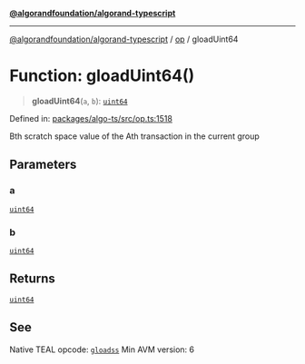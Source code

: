 [**@algorandfoundation/algorand-typescript**](../../../README.md)

***

[@algorandfoundation/algorand-typescript](../../../README.md) / [op](../README.md) / gloadUint64

# Function: gloadUint64()

> **gloadUint64**(`a`, `b`): [`uint64`](../../../type-aliases/uint64.md)

Defined in: [packages/algo-ts/src/op.ts:1518](https://github.com/algorandfoundation/puya-ts/blob/5bdb536fcbeffa6fe079b274d09cae785c8fb7b7/packages/algo-ts/src/op.ts#L1518)

Bth scratch space value of the Ath transaction in the current group

## Parameters

### a

[`uint64`](../../../type-aliases/uint64.md)

### b

[`uint64`](../../../type-aliases/uint64.md)

## Returns

[`uint64`](../../../type-aliases/uint64.md)

## See

Native TEAL opcode: [`gloadss`](https://developer.algorand.org/docs/get-details/dapps/avm/teal/opcodes/v10/#gloadss)
Min AVM version: 6
